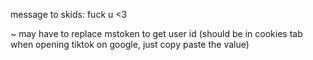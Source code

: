 message to skids: fuck u <3

~ may have to replace mstoken to get user id (should be in cookies tab when opening tiktok on google, just copy paste the value)

